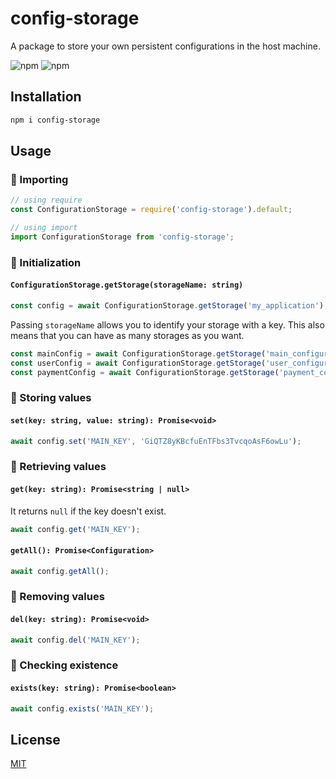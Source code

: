 # config-storage
A package to store your own persistent configurations in the host machine.

![npm](https://img.shields.io/npm/l/config-storage?color=blue)
![npm](https://img.shields.io/npm/v/config-storage?color=blue)

## Installation
```bash
npm i config-storage
```

## Usage
### :large_blue_circle: Importing
```js
// using require
const ConfigurationStorage = require('config-storage').default;

// using import
import ConfigurationStorage from 'config-storage';
```

### :large_blue_circle: Initialization
#### `ConfigurationStorage.getStorage(storageName: string)`
```js
const config = await ConfigurationStorage.getStorage('my_application');
```

Passing `storageName` allows you to identify your storage with a key. This also means that you can have as many storages as you want.
```js
const mainConfig = await ConfigurationStorage.getStorage('main_configuration');
const userConfig = await ConfigurationStorage.getStorage('user_configuration');
const paymentConfig = await ConfigurationStorage.getStorage('payment_configuration');
```

### :large_blue_circle: Storing values
#### `set(key: string, value: string): Promise<void>`
```js
await config.set('MAIN_KEY', 'GiQTZ8yKBcfuEnTFbs3TvcqoAsF6owLu');
```

### :large_blue_circle: Retrieving values
#### `get(key: string): Promise<string | null>`
It returns `null` if the key doesn't exist.
```js
await config.get('MAIN_KEY');
```

#### `getAll(): Promise<Configuration>`
```js
await config.getAll();
```

### :large_blue_circle: Removing values
#### `del(key: string): Promise<void>`
```js
await config.del('MAIN_KEY');
```

### :large_blue_circle: Checking existence
#### `exists(key: string): Promise<boolean>`
```js
await config.exists('MAIN_KEY');
```

## License
[MIT](https://github.com/vcgtz/config-storage/blob/main/LICENSE)

